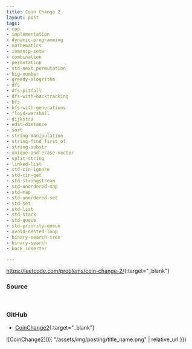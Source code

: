 ```yaml
---
title: Coin Change 2
layout: post
tags:
- cpp
- implementation
- dynamic-programming
- mathematics
- iomanip-setw
- combination
- permutation
- std-next_permutation
- big-number
- greedy-alogrithm
- dfs
- dfs-pitfall
- dfs-with-backtracking
- bfs
- bfs-with-generations
- floyd-warshall
- dijkstra
- edit-distance
- sort
- string-manipulation
- string-find_first_of
- string-substr
- unique-and-erase-vector
- split-string
- linked-list
- std-cin-ignore
- std-cin-get
- std-stringstream
- std-unordered-map
- std-map
- std-unordered-set
- std-set
- std-list
- std-stack
- std-queue
- std-priority-queue
- avoid-nested-loop
- binary-search-tree
- binary-search
- back_inserter

---
```


<https://leetcode.com/problems/coin-change-2/>{:target="_blank"}

### Source

```cpp



```

### GitHub

- [CoinChange2](<https://github.com/coolwindjo/algoguru/tree/master/_posts/Done/CoinChange2>){:target="_blank"}

![CoinChange2]({{ "/assets/img/posting/title_name.png" | relative_url }})
